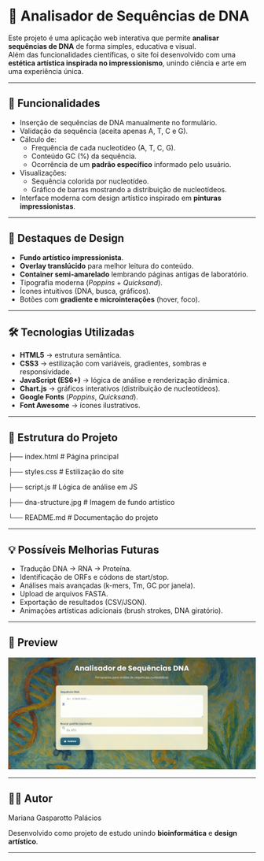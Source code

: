 # 🧬 Analisador de Sequências de DNA  

Este projeto é uma aplicação web interativa que permite **analisar sequências de DNA** de forma simples, educativa e visual.  
Além das funcionalidades científicas, o site foi desenvolvido com uma **estética artística inspirada no impressionismo**, unindo ciência e arte em uma experiência única.  

---

## 🚀 Funcionalidades

- Inserção de sequências de DNA manualmente no formulário.  
- Validação da sequência (aceita apenas A, T, C e G).  
- Cálculo de:
  - Frequência de cada nucleotídeo (A, T, C, G).  
  - Conteúdo GC (%) da sequência.  
  - Ocorrência de um **padrão específico** informado pelo usuário.  
- Visualizações:
  - Sequência colorida por nucleotídeo.  
  - Gráfico de barras mostrando a distribuição de nucleotídeos.  
- Interface moderna com design artístico inspirado em **pinturas impressionistas**.  

---

## 🎨 Destaques de Design

- **Fundo artístico impressionista**.  
- **Overlay translúcido** para melhor leitura do conteúdo.  
- **Container semi-amarelado** lembrando páginas antigas de laboratório.  
- Tipografia moderna (*Poppins* + *Quicksand*).  
- Ícones intuitivos (DNA, busca, gráficos).  
- Botões com **gradiente e microinterações** (hover, foco).  

---

## 🛠️ Tecnologias Utilizadas

- **HTML5** → estrutura semântica.  
- **CSS3** → estilização com variáveis, gradientes, sombras e responsividade.  
- **JavaScript (ES6+)** → lógica de análise e renderização dinâmica.  
- **Chart.js** → gráficos interativos (distribuição de nucleotídeos).  
- **Google Fonts** (*Poppins*, *Quicksand*).  
- **Font Awesome** → ícones ilustrativos.  

---

## 📂 Estrutura do Projeto
├── index.html # Página principal

├── styles.css # Estilização do site

├── script.js # Lógica de análise em JS

├── dna-structure.jpg # Imagem de fundo artístico

└── README.md # Documentação do projeto


---

## 💡 Possíveis Melhorias Futuras

- Tradução DNA → RNA → Proteína.  
- Identificação de ORFs e códons de start/stop.  
- Análises mais avançadas (k-mers, Tm, GC por janela).  
- Upload de arquivos FASTA.  
- Exportação de resultados (CSV/JSON).  
- Animações artísticas adicionais (brush strokes, DNA giratório).  

---

## 📸 Preview

![Preview do projeto](./preview.png)

---

## 👨‍💻 Autor

Mariana Gasparotto Palácios

Desenvolvido como projeto de estudo unindo **bioinformática** e **design artístico**.  

---

